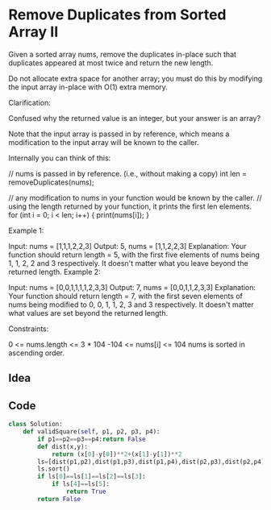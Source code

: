 # Remove Duplicates from Sorted Array II
Given a sorted array nums, remove the duplicates in-place such that duplicates appeared at most twice and return the new length.

Do not allocate extra space for another array; you must do this by modifying the input array in-place with O(1) extra memory.

Clarification:

Confused why the returned value is an integer, but your answer is an array?

Note that the input array is passed in by reference, which means a modification to the input array will be known to the caller.

Internally you can think of this:

// nums is passed in by reference. (i.e., without making a copy)
int len = removeDuplicates(nums);

// any modification to nums in your function would be known by the caller.
// using the length returned by your function, it prints the first len elements.
for (int i = 0; i < len; i++) {
    print(nums[i]);
}
 

Example 1:

Input: nums = [1,1,1,2,2,3]
Output: 5, nums = [1,1,2,2,3]
Explanation: Your function should return length = 5, with the first five elements of nums being 1, 1, 2, 2 and 3 respectively. It doesn't matter what you leave beyond the returned length.
Example 2:

Input: nums = [0,0,1,1,1,1,2,3,3]
Output: 7, nums = [0,0,1,1,2,3,3]
Explanation: Your function should return length = 7, with the first seven elements of nums being modified to 0, 0, 1, 1, 2, 3 and 3 respectively. It doesn't matter what values are set beyond the returned length.
 

Constraints:

0 <= nums.length <= 3 * 104
-104 <= nums[i] <= 104
nums is sorted in ascending order.<br>

## Idea

## Code
```python
class Solution:
    def validSquare(self, p1, p2, p3, p4):
        if p1==p2==p3==p4:return False
        def dist(x,y):
            return (x[0]-y[0])**2+(x[1]-y[1])**2
        ls=[dist(p1,p2),dist(p1,p3),dist(p1,p4),dist(p2,p3),dist(p2,p4),dist(p3,p4)]
        ls.sort()
        if ls[0]==ls[1]==ls[2]==ls[3]:
            if ls[4]==ls[5]:
                return True
        return False
```
 
